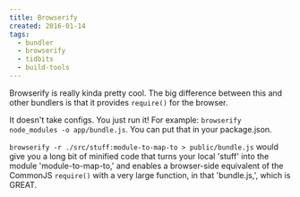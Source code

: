 ```yaml
---
title: Browserify
created: 2016-01-14
tags:
  - bundler
  - browserify
  - tidbits
  - build-tools
---
```


Browserify is really kinda pretty cool. The big difference between this and other bundlers is that it provides `require()` for the browser.

It doesn't take configs. You just run it! For example: `browserify node_modules -o app/bundle.js`. You can put that in your package.json.

`browserify -r ./src/stuff:module-to-map-to > public/bundle.js` would give you a long bit of minified code that turns your local 'stuff' into the module 'module-to-map-to,' and enables a browser-side equivalent of the CommonJS `require()` with a very large function, in that 'bundle.js,', which is GREAT.

